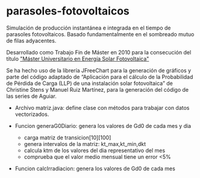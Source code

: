 # parasoles-fotovoltaicos
Simulación de producción instantánea e integrada en el tiempo de parasoles fotovoltaicos.
Basado fundamentalmente en el sombreado mutuo de filas adyacentes.

Desarrollado como Trabajo Fin de Máster en 2010 para la consecución del título ["Máster Universitario en Energía Solar Fotovoltaica"](http://www.ies.upm.es/menui/master/master-universitario/presentacion.html)

Se ha hecho uso de la librería JFreeChart para la generación de gráficos y parte del código adaptado de “Aplicación para el cálculo de la Probabilidad de Pérdida de Carga (LLP) de una instalación solar fotovoltaica” de Christine Stens y Manuel Ruiz Martínez, para la generación del código de las series de Aguiar.

+ Archivo matriz.java: define clase con métodos para trabajar con datos vectorizados.

+ Funcion generaG0Diario: genera los valores de Gd0 de cada mes y dia
	+ carga matriz de transicion[10][100]
	+ genera intervalos de la matriz: kt_max,kt_min,dkt
	+ calcula ktm de los valores del dia representativo del mes
	+ comprueba que el valor medio mensual tiene un error <5%

+ Funcion calcIrradiacion: genera los valores de Gd0 de cada mes
